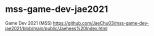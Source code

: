 # mss-game-dev-jae2021
Game Dev 2021 (MSS)
https://github.com/JaeChu03/mss-game-dev-jae2021/blob/main/public/Jaehees%20Index.html

